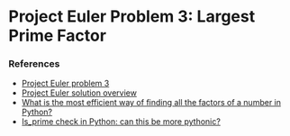 <h1>Project Euler Problem 3: Largest Prime Factor</h1>

<h3>References</h3>

<ul>
  <li><a href="https://projecteuler.net/problem=3">
    Project Euler problem 3
  </a></li>

  <li><a href="https://projecteuler.net/overview=003">
    Project Euler solution overview
  </a></li>

  <li><a href="https://stackoverflow.com/q/6800193/1690799">
    What is the most efficient way of finding all the factors of a number in Python?
  </a></li>

  <li><a href="https://codereview.stackexchange.com/q/55691/30763">
    Is_prime check in Python: can this be more pythonic?
  </a></li>
</ul>